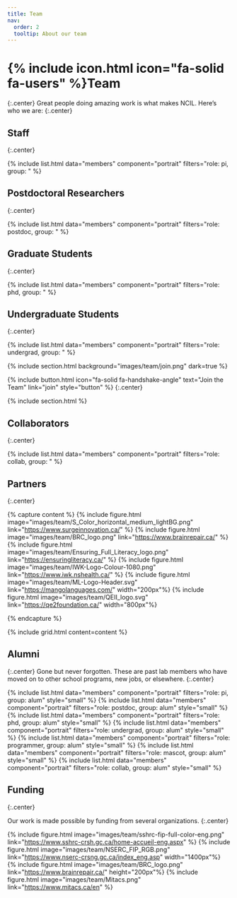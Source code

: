 ```yaml
---
title: Team
nav:
  order: 2
  tooltip: About our team
---
```


# {% include icon.html icon="fa-solid fa-users" %}Team
{:.center}
Great people doing amazing work is what makes NCIL. Here’s who we are:
{:.center}

## Staff
{:.center}

{% include list.html data="members" component="portrait" filters="role: pi, group: " %}

## Postdoctoral Researchers
{:.center}

{% include list.html data="members" component="portrait" filters="role: postdoc, group: " %}

## Graduate Students
{:.center}

{% include list.html data="members" component="portrait" filters="role: phd, group: " %}

## Undergraduate Students
{:.center}

{% include list.html data="members" component="portrait" filters="role: undergrad, group: " %}

{% include section.html background="images/team/join.png" dark=true %}

{%
  include button.html
  icon="fa-solid fa-handshake-angle"
  text="Join the Team"
  link="join"
  style="button"
%}
{:.center}

{% include section.html %}

## Collaborators
{:.center}

{% include list.html data="members" component="portrait" filters="role: collab, group: " %}

## Partners
{:.center}

{% capture content %}
{% include figure.html image="images/team/S_Color_horizontal_medium_lightBG.png" link="https://www.surgeinnovation.ca/" %}
{% include figure.html image="images/team/BRC_logo.png" link="https://www.brainrepair.ca/" %}
{% include figure.html image="images/team/Ensuring_Full_Literacy_logo.png" link="https://ensuringliteracy.ca/" %}
{% include figure.html image="images/team/IWK-Logo-Colour-1080.png" link="https://www.iwk.nshealth.ca/" %}
{% include figure.html image="images/team/ML-Logo-Header.svg" link="https://mangolanguages.com/" width="200px"%}
{% include figure.html image="images/team/QEII_logo.svg" link="https://qe2foundation.ca/" width="800px"%}

{% endcapture %}

{% include grid.html content=content %}

## Alumni
{:.center}
Gone but never forgotten.
These are past lab members who have moved on to other school programs, new jobs, or elsewhere.
{:.center}

{% include list.html data="members" component="portrait" filters="role: pi, group: alum" style="small" %}
{% include list.html data="members" component="portrait" filters="role: postdoc, group: alum" style="small" %}
{% include list.html data="members" component="portrait" filters="role: phd, group: alum" style="small" %}
{% include list.html data="members" component="portrait" filters="role: undergrad, group: alum" style="small" %}
{% include list.html data="members" component="portrait" filters="role: programmer, group: alum" style="small" %}
{% include list.html data="members" component="portrait" filters="role: mascot, group: alum" style="small" %}
{% include list.html data="members" component="portrait" filters="role: collab, group: alum" style="small" %}

## Funding
{:.center}

Our work is made possible by funding from several organizations.
{:.center}

{% include figure.html image="images/team/sshrc-fip-full-color-eng.png" link="https://www.sshrc-crsh.gc.ca/home-accueil-eng.aspx" %}
{% include figure.html image="images/team/NSERC_FIP_RGB.png" link="https://www.nserc-crsng.gc.ca/index_eng.asp" width="1400px"%}
{% include figure.html image="images/team/BRC_logo.png" link="https://www.brainrepair.ca/" height="200px"%}
{% include figure.html image="images/team/Mitacs.png" link="https://www.mitacs.ca/en" %}